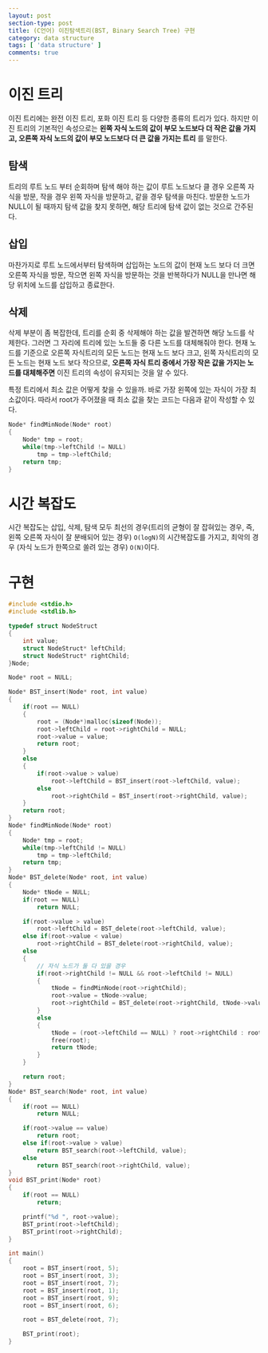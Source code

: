 ```yaml
---
layout: post
section-type: post
title: (C언어) 이진탐색트리(BST, Binary Search Tree) 구현
category: data structure
tags: [ 'data structure' ]
comments: true
---
```


# 이진 트리

이진 트리에는 완전 이진 트리, 포화 이진 트리 등 다양한 종류의 트리가 있다. 하지만 이진 트리의 기본적인 속성으로는 **왼쪽 자식 노드의 값이 부모 노드보다 더 작은 값을 가지고, 오른쪽 자식 노드의 값이 부모 노드보다 더 큰 값을 가지는 트리** 를 말한다.

## 탐색

트리의 루트 노드 부터 순회하며 탐색 해야 하는 값이 루트 노드보다 클 경우 오른쪽 자식을 방문, 작을 경우 왼쪽 자식을 방문하고, 같을 경우 탐색을 마친다. 방문한 노드가 NULL이 될 때까지 탐색 값을 찾지 못하면, 해당 트리에 탐색 값이 없는 것으로 간주된다.  

## 삽입

마찬가지로 루트 노드에서부터 탐색하며 삽입하는 노드의 값이 현재 노드 보다 더 크면 오른쪽 자식을 방문, 작으면 왼쪽 자식을 방문하는 것을 반복하다가 NULL을 만나면 해당 위치에 노드를 삽입하고 종료한다.

## 삭제

삭제 부분이 좀 복잡한데, 트리를 순회 중 삭제해야 하는 값을 발견하면 해당 노드를 삭제한다. 그러면 그 자리에 트리에 있는 노드들 중 다른 노드를 대체해줘야 한다. 현재 노드를 기준으로 오른쪽 자식트리의 모든 노드는 현재 노드 보다 크고, 왼쪽 자식트리의 모든 노드는 현재 노드 보다 작으므로, **오른쪽 자식 트리 중에서 가장 작은 값을 가지는 노드를 대체해주면** 이진 트리의 속성이 유지되는 것을 알 수 있다.  

특정 트리에서 최소 값은 어떻게 찾을 수 있을까. 바로 가장 왼쪽에 있는 자식이 가장 최소값이다. 따라서 root가 주어졌을 때 최소 값을 찾는 코드는 다음과 같이 작성할 수 있다.

``` cpp
Node* findMinNode(Node* root)
{
    Node* tmp = root;
    while(tmp->leftChild != NULL)
        tmp = tmp->leftChild;
    return tmp;
}
```

# 시간 복잡도

시간 복잡도는 삽입, 삭제, 탐색 모두 최선의 경우(트리의 균형이 잘 잡혀있는 경우, 즉, 왼쪽 오른쪽 자식이 잘 분배되어 있는 경우) `O(logN)`의 시간복잡도를 가지고, 최악의 경우 (자식 노드가 한쪽으로 쏠려 있는 경우) `O(N)`이다.

# 구현

``` c
#include <stdio.h>
#include <stdlib.h>

typedef struct NodeStruct
{
    int value;
    struct NodeStruct* leftChild;
    struct NodeStruct* rightChild;
}Node;

Node* root = NULL;

Node* BST_insert(Node* root, int value)
{
    if(root == NULL)
    {
        root = (Node*)malloc(sizeof(Node));
        root->leftChild = root->rightChild = NULL;
        root->value = value;
        return root;
    }
    else
    {
        if(root->value > value)
            root->leftChild = BST_insert(root->leftChild, value);
        else
            root->rightChild = BST_insert(root->rightChild, value);
    }
    return root;
}
Node* findMinNode(Node* root)
{
    Node* tmp = root;
    while(tmp->leftChild != NULL)
        tmp = tmp->leftChild;
    return tmp;
}
Node* BST_delete(Node* root, int value)
{
    Node* tNode = NULL;
    if(root == NULL)
        return NULL;

    if(root->value > value)
        root->leftChild = BST_delete(root->leftChild, value);
    else if(root->value < value)
        root->rightChild = BST_delete(root->rightChild, value);
    else
    {
        // 자식 노드가 둘 다 있을 경우
        if(root->rightChild != NULL && root->leftChild != NULL)
        {
            tNode = findMinNode(root->rightChild);
            root->value = tNode->value;
            root->rightChild = BST_delete(root->rightChild, tNode->value);
        }
        else
        {
            tNode = (root->leftChild == NULL) ? root->rightChild : root->leftChild;
            free(root);
            return tNode;
        }
    }

    return root;
}
Node* BST_search(Node* root, int value)
{
    if(root == NULL)
        return NULL;

    if(root->value == value)
        return root;
    else if(root->value > value)
        return BST_search(root->leftChild, value);
    else
        return BST_search(root->rightChild, value);
}
void BST_print(Node* root)
{
    if(root == NULL)
        return;

    printf("%d ", root->value);
    BST_print(root->leftChild);
    BST_print(root->rightChild);
}

int main()
{
    root = BST_insert(root, 5);
    root = BST_insert(root, 3);
    root = BST_insert(root, 7);
    root = BST_insert(root, 1);
    root = BST_insert(root, 9);
    root = BST_insert(root, 6);

    root = BST_delete(root, 7);

    BST_print(root);
}
```
